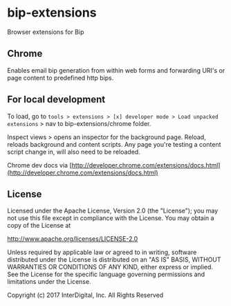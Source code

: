 bip-extensions
=========

Browser extensions for Bip

Chrome
-

Enables email bip generation from within web forms and forwarding URI's or page content to predefined http bips.

## For local development

  To load, go to `tools > extensions > [x] developer mode > Load unpacked extensions` > nav to bip-extensions/chrome folder.
  
  Inspect views > opens an inspector for the background page.  Reload, reloads background and content scripts.  Any page you're testing a content script change in, will also need to be reloaded.

Chrome dev docs via [http://developer.chrome.com/extensions/docs.html](http://developer.chrome.com/extensions/docs.html)

## License

Licensed under the Apache License, Version 2.0 (the "License"); you may not use this file except in compliance with the License. You may obtain a copy of the License at

http://www.apache.org/licenses/LICENSE-2.0

Unless required by applicable law or agreed to in writing, software distributed under the License is distributed on an "AS IS" BASIS, WITHOUT WARRANTIES OR CONDITIONS OF ANY KIND, either express or implied. See the License for the specific language governing permissions and limitations under the License.


Copyright (c) 2017 InterDigital, Inc. All Rights Reserved
